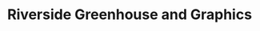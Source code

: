 ---
title: "Riverside Greenhouse and Graphics"
url: /thayne/riverside-greenhouse-and-graphics/
shop: garden centre
---